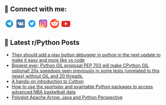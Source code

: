 ## 🔎 Connect with me:
[<img src="https://github.com/bullbesh/bullbesh/blob/main/images/Telegram.png" width="32" height="32" />](https://t.me/bullbesh)
[<img src="https://github.com/bullbesh/bullbesh/blob/main/images/VK.png" width="32" height="32" />](https://vk.com/bullbesh)
[<img src="https://github.com/bullbesh/bullbesh/blob/main/images/Twitter.png" width="32" height="32" />](https://twitter.com/bullbesh1)
[<img src="https://github.com/bullbesh/bullbesh/blob/main/images/Instagram.png" width="32" height="32" />](https://www.instagram.com/bullbesh)
[<img src="https://github.com/bullbesh/bullbesh/blob/main/images/Reddit.png" width="32" height="32" />](https://www.reddit.com/user/bullbesh)
[<img src="https://github.com/bullbesh/bullbesh/blob/main/images/YouTube.png" width="32" height="32" />](https://www.youtube.com/channel/UCtfjRs6uzgq5mfm8S06WTcg)

## 📕 Latest r/Python Posts
<!-- BLOG-POST-LIST:START -->
- [They should add a play button debugger in python in the next update to make it easy and more like vs code](https://www.reddit.com/r/Python/comments/15ek08j/they_should_add_a_play_button_debugger_in_python/)
- [Biggest ever: Python GIL proposal PEP 703 will make CPython GIL optional! 20x speedups seen previously in some tests &lpar;unrelated to this news&rpar; without GIL and 20 threads.](https://www.reddit.com/r/Python/comments/15ej7k6/biggest_ever_python_gil_proposal_pep_703_will/)
- [A hands-on introduction to Cython](https://www.reddit.com/r/Python/comments/15ehr51/a_handson_introduction_to_cython/)
- [How to use the sportsipy and pyairtable Python packages to access advanced NBA basketball data](https://www.reddit.com/r/Python/comments/15ecziy/how_to_use_the_sportsipy_and_pyairtable_python/)
- [Polyglot Apache Arrow: Java and Python Perspective](https://www.reddit.com/r/Python/comments/15ecvbs/polyglot_apache_arrow_java_and_python_perspective/)
<!-- BLOG-POST-LIST:END -->
